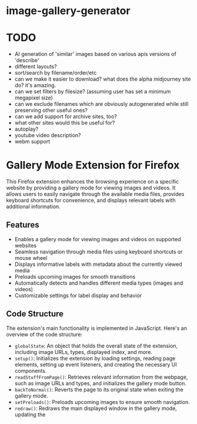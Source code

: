 # image-gallery-generator

# TODO
* AI generation of 'similar' images based on various apis versions of 'describe'
* different layouts?
* sort/search by filename/order/etc
* can we make it easier to download?  what does the alpha midjourney site do? it's amazing.
* can we set filters by filesize? (assuming user has set a minimum megapixel size)
* can we exclude filenames which are obviously autogenerated while still preserving other useful ones?
* can we add support for archive sites, too?
* what other sites would this be useful for?
* autoplay?
* youtube video description?
* webm support

# Gallery Mode Extension for Firefox

This Firefox extension enhances the browsing experience on a specific website by providing a gallery mode for viewing images and videos. It allows users to easily navigate through the available media files, provides keyboard shortcuts for convenience, and displays relevant labels with additional information.

## Features

- Enables a gallery mode for viewing images and videos on supported websites
- Seamless navigation through media files using keyboard shortcuts or mouse wheel
- Displays informative labels with metadata about the currently viewed media
- Preloads upcoming images for smooth transitions
- Automatically detects and handles different media types (images and videos)
- Customizable settings for label display and behavior

## Code Structure

The extension's main functionality is implemented in JavaScript. Here's an overview of the code structure:

- `globalState`: An object that holds the overall state of the extension, including image URLs, types, displayed index, and more.
- `setup()`: Initializes the extension by loading settings, reading page elements, setting up event listeners, and creating the necessary UI components.
- `readStuffFromPage()`: Retrieves relevant information from the webpage, such as image URLs and types, and initializes the gallery mode button.
- `backToNormal()`: Reverts the page to its original state when exiting the gallery mode.
- `setPreloads()`: Preloads upcoming images to ensure smooth navigation.
- `redraw()`: Redraws the main displayed window in the gallery mode, updating the
